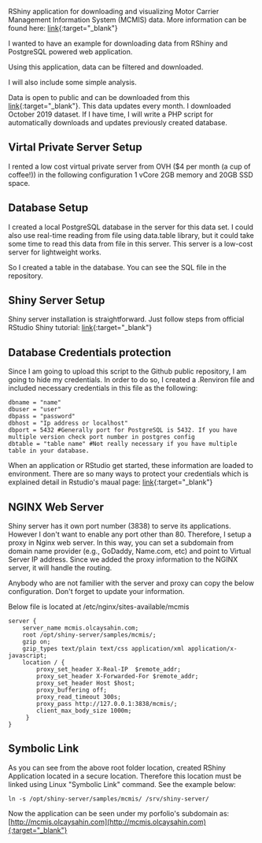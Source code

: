 RShiny application for downloading and visualizing Motor Carrier Management Information System (MCMIS) data.
More information can be found here: [link](https://ask.fmcsa.dot.gov/app/mcmiscatalog/d_census_mcmis_doc){:target="_blank"}

I wanted to have an example for downloading data from RShiny and PostgreSQL powered web application.

Using this application, data can be filtered and downloaded.

I will also include some simple analysis.

Data is open to public and can be downloaded from this [link](https://ai.fmcsa.dot.gov/SMS/Tools/Downloads.aspx){:target="_blank"}.
This data updates every month. I downloaded October 2019 dataset.
If I have time, I will write a PHP script for automatically downloads and updates previously created database.

## Virtal Private Server Setup
I rented a low cost virtual private server from OVH ($4 per month (a cup of coffee!)) in the following configuration 1 vCore 2GB memory and 20GB SSD space.

## Database Setup
I created a local PostgreSQL database in the server for this data set. I could also use real-time reading from file using data.table library, but it could take some time to read this data from file in this server. This server is a low-cost server for lightweight works.

So I created a table in the database. You can see the SQL file in the repository.

## Shiny Server Setup
Shiny server installation is straightforward. Just follow steps from official RStudio Shiny tutorial: [link](https://rstudio.com/products/shiny/download-server/ubuntu/){:target="_blank"}

## Database Credentials protection
Since I am going to upload this script to the Github public repository, I am going to hide my credentials. In order to do so, I created a .Renviron file and included necessary credentials in this file as the following:
```
dbname = "name"
dbuser = "user"
dbpass = "password"
dbhost = "Ip address or localhost"
dbport = 5432 #Generally port for PostgreSQL is 5432. If you have multiple version check port number in postgres config
dbtable = "table name" #Not really necessary if you have multiple table in your database.
```
When an application or RStudio get started, these information are loaded to environment. There are so many ways to protect your credentials which is explained detail in Rstudio's maual page: [link](https://db.rstudio.com/best-practices/managing-credentials/){:target="_blank"}

## NGINX Web Server
Shiny server has it own port number (3838) to serve its applications. However I don't want to enable any port other than 80. Therefore, I setup a proxy in Nginx web server. In this way, you can set a subdomain from domain name provider (e.g., GoDaddy, Name.com, etc) and point to Virtual Server IP address. Since we added the proxy information to the NGINX server, it will handle the routing.

Anybody who are not familier with the server and proxy can copy the below configuration. Don't forget to update your information.

Below file is located at /etc/nginx/sites-available/mcmis

```
server {
    server_name mcmis.olcaysahin.com;
    root /opt/shiny-server/samples/mcmis/;
    gzip on;
    gzip_types text/plain text/css application/xml application/x-javascript;
    location / {
        proxy_set_header X-Real-IP  $remote_addr;
        proxy_set_header X-Forwarded-For $remote_addr;
        proxy_set_header Host $host;
        proxy_buffering off;
        proxy_read_timeout 300s;
        proxy_pass http://127.0.0.1:3838/mcmis/;
        client_max_body_size 1000m;
     }
}
```

## Symbolic Link
As you can see from the above root folder location, created RShiny Application located in a secure location. Therefore this location must be linked using Linux "Symbolic Link" command. See the example below:
```
ln -s /opt/shiny-server/samples/mcmis/ /srv/shiny-server/
```

Now the application can be seen under my porfolio's subdomain as: [http://mcmis.olcaysahin.com](http://mcmis.olcaysahin.com){:target="_blank"}
